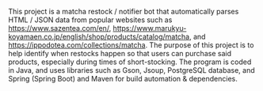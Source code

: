 This project is a matcha restock / notifier bot that automatically parses HTML / JSON data from popular websites such as https://www.sazentea.com/en/, https://www.marukyu-koyamaen.co.jp/english/shop/products/catalog/matcha, and https://ippodotea.com/collections/matcha.
The purpose of this project is to help identify when restocks happen so that users can purchase said products, especially during times of short-stocking. The program is coded in Java, and uses libraries such as Gson, Jsoup, PostgreSQL database, and Spring (Spring Boot) and Maven for build automation & dependencies.
